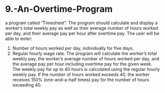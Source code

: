 # 9.-An-Overtime-Program
 a program called “Timesheet”. The program should calculate
and display a worker’s total weekly pay as well as their average number of hours worked
per day, and their average pay per hour after overtime pay.
The user will be able to enter:
1. Number of hours worked per day, individually for five days.
2. Regular hourly wage rate.
The program will calculate the worker’s total weekly pay, the worker’s average number
of hours worked per day, and the average pay per hour including overtime pay for the
given week.
The weekly pay for up to 40 hours is calculated using the regular hourly weekly pay. If
the number of hours worked exceeds 40, the worker receives 150% (one-and-a-half
times) pay for the number of hours exceeding 40.
